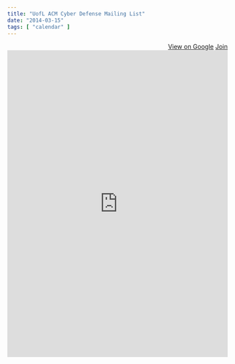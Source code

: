 ```yaml
---
title: "UofL ACM Cyber Defense Mailing List"
date: "2014-03-15"
tags: [ "calendar" ]
---
```


<div align="right">
	<a href="https://groups.google.com/forum/#!forum/uofl-acm-cyber-defense" class="btn btn-primary" target="_blank" title="View group on Google"><i class="glyphicon glyphicon-comment"></i> View on Google</a>
	<a href="https://groups.google.com/forum/#!forum/uofl-acm-cyber-defense/join" target="_blank" title="Join the Cyber Defense Mailing List" class="btn btn-success"><i class="glyphicon glyphicon-envelope"></i> Join</a>
</div>
<iframe id="forum_embed"
  src="https://groups.google.com/forum/embed/?place=forum/uofl-acm-cyber-defense&showsearch=false&showpopout=false&showtabs=true&hideforumtitle=true&parenturl=http%3A%2F%2Fspeedacm.org%2Fmailinglists%2Fuofl-acm-cyber-defense%2F"
  scrolling="no"
  frameborder="0"
  width="100%"
  height="700">
</iframe>

